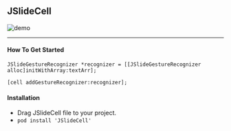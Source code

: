 ## JSlideCell

![demo](https://github.com/7937/JSlideCell/blob/master/Demo.gif)

---

#### How To Get Started

`JSlideGestureRecognizer *recognizer = [[JSlideGestureRecognizer alloc]initWithArray:textArr];`

`[cell addGestureRecognizer:recognizer];`

#### Installation

- Drag JSlideCell file to your project.
- `pod install 'JSlideCell'`



